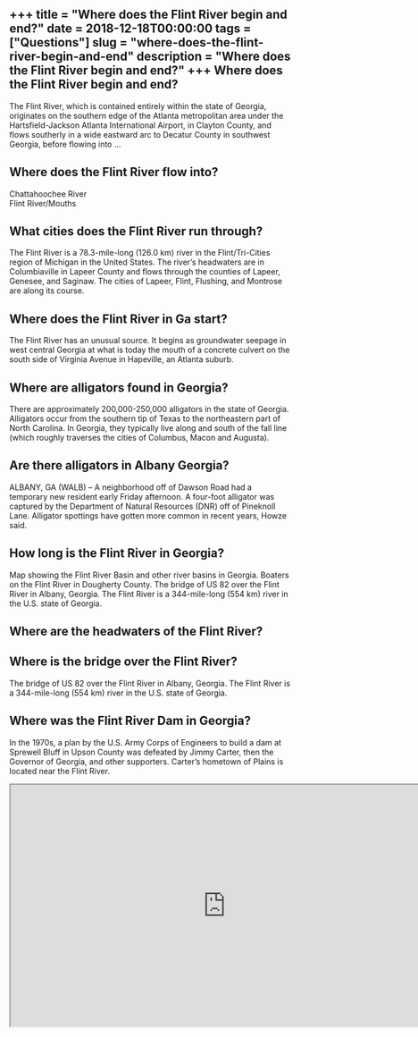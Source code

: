 +++
title = "Where does the Flint River begin and end?"
date = 2018-12-18T00:00:00
tags = ["Questions"]
slug = "where-does-the-flint-river-begin-and-end"
description = "Where does the Flint River begin and end?"
+++
Where does the Flint River begin and end?
-----------------------------------------

The Flint River, which is contained entirely within the state of Georgia, originates on the southern edge of the Atlanta metropolitan area under the Hartsfield-Jackson Atlanta International Airport, in Clayton County, and flows southerly in a wide eastward arc to Decatur County in southwest Georgia, before flowing into …

Where does the Flint River flow into?
-------------------------------------

Chattahoochee River  
Flint River/Mouths

What cities does the Flint River run through?
---------------------------------------------

The Flint River is a 78.3-mile-long (126.0 km) river in the Flint/Tri-Cities region of Michigan in the United States. The river’s headwaters are in Columbiaville in Lapeer County and flows through the counties of Lapeer, Genesee, and Saginaw. The cities of Lapeer, Flint, Flushing, and Montrose are along its course.

Where does the Flint River in Ga start?
---------------------------------------

The Flint River has an unusual source. It begins as groundwater seepage in west central Georgia at what is today the mouth of a concrete culvert on the south side of Virginia Avenue in Hapeville, an Atlanta suburb.

Where are alligators found in Georgia?
--------------------------------------

There are approximately 200,000-250,000 alligators in the state of Georgia. Alligators occur from the southern tip of Texas to the northeastern part of North Carolina. In Georgia, they typically live along and south of the fall line (which roughly traverses the cities of Columbus, Macon and Augusta).

Are there alligators in Albany Georgia?
---------------------------------------

ALBANY, GA (WALB) – A neighborhood off of Dawson Road had a temporary new resident early Friday afternoon. A four-foot alligator was captured by the Department of Natural Resources (DNR) off of Pineknoll Lane. Alligator spottings have gotten more common in recent years, Howze said.

How long is the Flint River in Georgia?
---------------------------------------

Map showing the Flint River Basin and other river basins in Georgia. Boaters on the Flint River in Dougherty County. The bridge of US 82 over the Flint River in Albany, Georgia. The Flint River is a 344-mile-long (554 km) river in the U.S. state of Georgia.

Where are the headwaters of the Flint River?
--------------------------------------------

Where is the bridge over the Flint River?
-----------------------------------------

The bridge of US 82 over the Flint River in Albany, Georgia. The Flint River is a 344-mile-long (554 km) river in the U.S. state of Georgia.

Where was the Flint River Dam in Georgia?
-----------------------------------------

In the 1970s, a plan by the U.S. Army Corps of Engineers to build a dam at Sprewell Bluff in Upson County was defeated by Jimmy Carter, then the Governor of Georgia, and other supporters. Carter’s hometown of Plains is located near the Flint River.

<iframe allow="accelerometer; autoplay; clipboard-write; encrypted-media; gyroscope; picture-in-picture" allowfullscreen="" class="__youtube_prefs__  epyt-is-override  no-lazyload" data-no-lazy="1" data-origheight="433" data-origwidth="770" data-skipgform_ajax_framebjll="" height="433" id="_ytid_90348" loading="lazy" src="https://www.youtube.com/embed/Kji2OP-xQWs?enablejsapi=1&autoplay=0&cc_load_policy=0&cc_lang_pref=&iv_load_policy=1&loop=0&modestbranding=0&rel=1&fs=1&playsinline=0&autohide=2&theme=dark&color=red&controls=1&" title="YouTube player" width="770"></iframe>